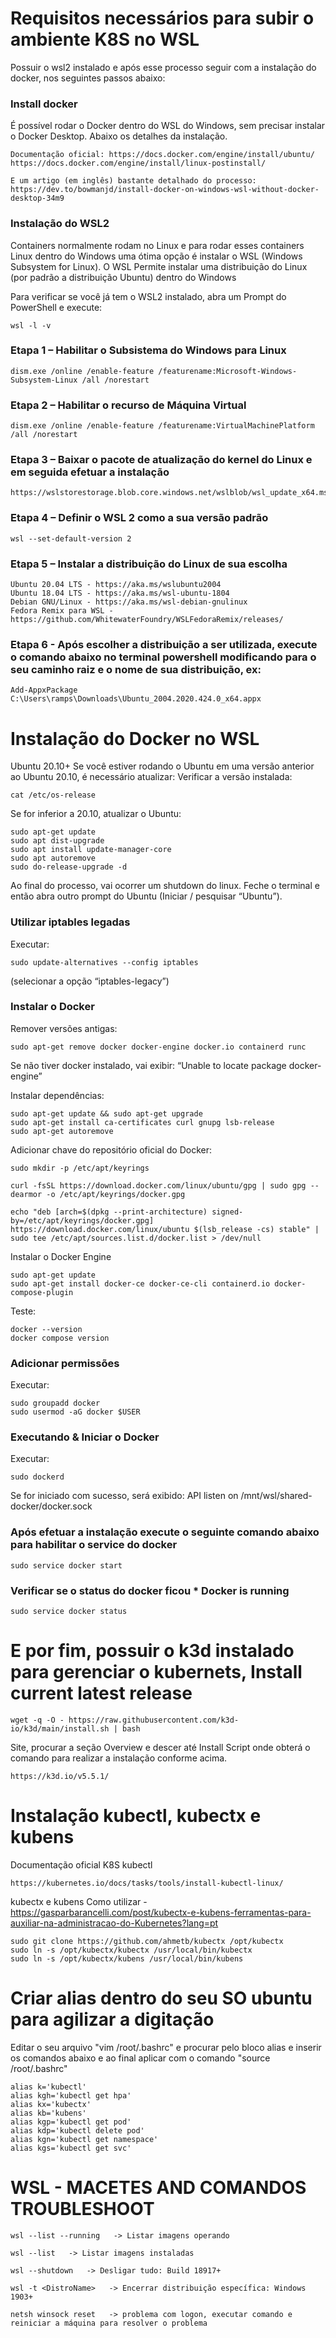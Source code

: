 # Requisitos necessários para subir o ambiente K8S no WSL


Possuir o wsl2 instalado e após esse processo seguir com a instalação do docker, nos seguintes passos abaixo:

### Install docker
É possível rodar o Docker dentro do WSL do Windows, sem precisar instalar o Docker Desktop. Abaixo os detalhes da instalação.
```
Documentação oficial: https://docs.docker.com/engine/install/ubuntu/ https://docs.docker.com/engine/install/linux-postinstall/

E um artigo (em inglês) bastante detalhado do processo: https://dev.to/bowmanjd/install-docker-on-windows-wsl-without-docker-desktop-34m9

```
### Instalação do WSL2
Containers normalmente rodam no Linux e para rodar esses containers Linux dentro do Windows uma ótima opção é instalar o WSL (Windows Subsystem for Linux). O WSL Permite instalar uma distribuição do Linux (por padrão a distribuição Ubuntu) dentro do Windows

Para verificar se você já tem o WSL2 instalado, abra um Prompt do PowerShell e execute:
```
wsl -l -v
```

### Etapa 1 – Habilitar o Subsistema do Windows para Linux
```
dism.exe /online /enable-feature /featurename:Microsoft-Windows-Subsystem-Linux /all /norestart
```

### Etapa 2 – Habilitar o recurso de Máquina Virtual
```
dism.exe /online /enable-feature /featurename:VirtualMachinePlatform /all /norestart
```

### Etapa 3 – Baixar o pacote de atualização do kernel do Linux e em seguida efetuar a instalação
```
https://wslstorestorage.blob.core.windows.net/wslblob/wsl_update_x64.msi
```

### Etapa 4 – Definir o WSL 2 como a sua versão padrão
```
wsl --set-default-version 2
```

### Etapa 5 – Instalar a distribuição do Linux de sua escolha
```
Ubuntu 20.04 LTS - https://aka.ms/wslubuntu2004
Ubuntu 18.04 LTS - https://aka.ms/wsl-ubuntu-1804
Debian GNU/Linux - https://aka.ms/wsl-debian-gnulinux
Fedora Remix para WSL - https://github.com/WhitewaterFoundry/WSLFedoraRemix/releases/
```

### Etapa 6 - Após escolher a distribuição a ser utilizada, execute o comando abaixo no terminal powershell modificando para o seu caminho raiz e o nome de sua distribuição, ex:
```
Add-AppxPackage C:\Users\ramps\Downloads\Ubuntu_2004.2020.424.0_x64.appx
```

# Instalação do Docker no WSL
Ubuntu 20.10+
Se você estiver rodando o Ubuntu em uma versão anterior ao Ubuntu 20.10, é necessário atualizar:
Verificar a versão instalada:
```
cat /etc/os-release
```

Se for inferior a 20.10, atualizar o Ubuntu:
```
sudo apt-get update
sudo apt dist-upgrade
sudo apt install update-manager-core
sudo apt autoremove
sudo do-release-upgrade -d
```
Ao final do processo, vai ocorrer um shutdown do linux. Feche o terminal e então abra outro prompt do Ubuntu (Iniciar / pesquisar “Ubuntu”).

### Utilizar iptables legadas
Executar:
```
sudo update-alternatives --config iptables
```
(selecionar a opção “iptables-legacy”)

### Instalar o Docker
Remover versões antigas:
```
sudo apt-get remove docker docker-engine docker.io containerd runc
```

Se não tiver docker instalado, vai exibir: “Unable to locate package docker-engine”

Instalar dependências:
```
sudo apt-get update && sudo apt-get upgrade
sudo apt-get install ca-certificates curl gnupg lsb-release
sudo apt-get autoremove
```

Adicionar chave do repositório oficial do Docker:
```
sudo mkdir -p /etc/apt/keyrings

curl -fsSL https://download.docker.com/linux/ubuntu/gpg | sudo gpg --dearmor -o /etc/apt/keyrings/docker.gpg

echo "deb [arch=$(dpkg --print-architecture) signed-by=/etc/apt/keyrings/docker.gpg] https://download.docker.com/linux/ubuntu $(lsb_release -cs) stable" | sudo tee /etc/apt/sources.list.d/docker.list > /dev/null
```

Instalar o Docker Engine
```
sudo apt-get update
sudo apt-get install docker-ce docker-ce-cli containerd.io docker-compose-plugin
```

Teste:
```
docker --version
docker compose version
```

### Adicionar permissões
Executar:
```
sudo groupadd docker
sudo usermod -aG docker $USER
```

### Executando & Iniciar o Docker
Executar:
```
sudo dockerd
```
Se for iniciado com sucesso, será exibido: API listen on /mnt/wsl/shared-docker/docker.sock

### Após efetuar a instalação execute o seguinte comando abaixo para habilitar o service do docker 
```
sudo service docker start  
```

### Verificar se o status do docker ficou  * Docker is running
```
sudo service docker status
```

# E por fim, possuir o k3d instalado para gerenciar o kubernets, Install current latest release

```
wget -q -O - https://raw.githubusercontent.com/k3d-io/k3d/main/install.sh | bash
```

Site, procurar a seção Overview e descer até Install Script onde obterá o comando para realizar a instalação conforme acima.

```
https://k3d.io/v5.5.1/
```

# Instalação kubectl, kubectx e kubens
Documentação oficial K8S kubectl
```
https://kubernetes.io/docs/tasks/tools/install-kubectl-linux/
```

kubectx e kubens
Como utilizar - https://gasparbarancelli.com/post/kubectx-e-kubens-ferramentas-para-auxiliar-na-administracao-do-Kubernetes?lang=pt
```
sudo git clone https://github.com/ahmetb/kubectx /opt/kubectx
sudo ln -s /opt/kubectx/kubectx /usr/local/bin/kubectx
sudo ln -s /opt/kubectx/kubens /usr/local/bin/kubens
```

# Criar alias dentro do seu SO ubuntu para agilizar a digitação
Editar o seu arquivo "vim /root/.bashrc" e procurar pelo bloco alias e inserir os comandos abaixo e ao final aplicar com o comando "source /root/.bashrc"

```
alias k='kubectl'
alias kgh='kubectl get hpa'
alias kx='kubectx'
alias kb='kubens'
alias kgp='kubectl get pod'
alias kdp='kubectl delete pod'
alias kgn='kubectl get namespace'
alias kgs='kubectl get svc'
```

# WSL - MACETES AND COMANDOS TROUBLESHOOT
```
wsl --list --running   -> Listar imagens operando
 
wsl --list   -> Listar imagens instaladas
 
wsl --shutdown   -> Desligar tudo: Build 18917+
 
wsl -t <DistroName>   -> Encerrar distribuição específica: Windows 1903+
 
netsh winsock reset   -> problema com logon, executar comando e reiniciar a máquina para resolver o problema
````
